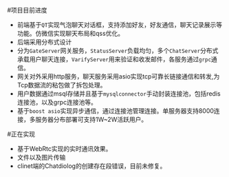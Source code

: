 #项目目前进度
* 前端基于`QT`实现气泡聊天对话框，支持添加好友，好友通信，聊天记录展示等功能。仿微信实现聊天布局和qss优化。
*  后端采用分布式设计
*  分为`GateServer`网关服务，`StatusServer`负载均匀，多个`ChatServer`分布式承载用户聊天连接，`VarifyServer`用来验证和收发邮件，各服务通过`grpc`通信。
*  网关对外采用http服务，聊天服务采用asio实现tcp可靠长链接通信和转发,为Tcp数据流的粘包做了拆包处理。
* 用户数据通过msql存储并且基于`mysqlconnector`手动封装连接池，包括redis连接池，以及grpc连接池等。
* 基于`boost asio`实现异步通信，通过连接池管理连接。单服务器支持8000连接，多服务器分布部署可支持1W~2W活跃用户。

#正在实现
* 基于WebRtc实现的实时通讯效果。
* 文件以及图片传输
* clinet端的Chatdiolog的创建存在段错误，目前未修复。
